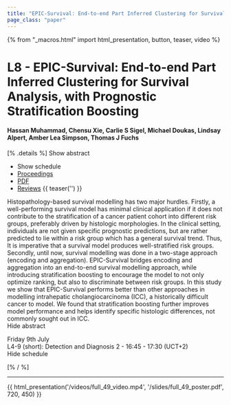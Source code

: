 ```yaml
---
title: "EPIC-Survival: End-to-end Part Inferred Clustering for Survival Analysis, with Prognostic Stratification Boosting"
page_class: "paper"
---
```


{% from "_macros.html" import html_presentation, button, teaser, video %}

# L8 - EPIC-Survival: End-to-end Part Inferred Clustering for Survival Analysis, with Prognostic Stratification Boosting

#### Hassan Muhammad, Chensu Xie, Carlie S Sigel, Michael Doukas, Lindsay Alpert, Amber Lea Simpson, Thomas J Fuchs

[% .details %]
<a class="toggle_visibility" data-selector=".abstract" data-level="3">Show abstract</a>
- <a class="toggle_visibility" data-selector=".schedule" data-level="3">Show schedule</a>
- <a href="">Proceedings</a>
- <a href="https://openreview.net/pdf?id=JSSwHS_GU63">PDF</a>
- <a href="https://openreview.net/forum?id=JSSwHS_GU63">Reviews</a>
{{ teaser('') }}

<p>
    <span class="abstract">
        Histopathology-based survival modelling has two major hurdles. Firstly, a well-performing survival model has minimal clinical application if it does not contribute to the stratification of a cancer patient cohort into different risk groups, preferably driven by histologic morphologies. In the clinical setting, individuals are not given specific prognostic predictions, but are rather predicted to lie within a risk group which has a general survival trend. Thus, It is imperative that a survival model produces well-stratified risk groups. Secondly, until now, survival modelling was done in a two-stage approach (encoding and aggregation). EPIC-Survival bridges encoding and aggregation into an end-to-end survival modelling approach, while introducing stratification boosting to encourage the model to not only optimize ranking, but also to discriminate between risk groups. In this study we show that EPIC-Survival performs better than other approaches in modelling intrahepatic cholangiocarcinoma (ICC), a historically difficult cancer to model. We found that stratification boosting further improves model performance and helps identify specific histologic differences, not commonly sought out in ICC.
        <br>
        <span class="actions"><a class="toggle_visibility" data-level="2">Hide abstract</a></span>
    </span>
</p>

<p>
    <span class="schedule">
         Friday 9th July<br>L4-9 (short): Detection and Diagnosis 2 - 16:45 - 17:30 (UCT+2)
        <br>
        <span class="actions"><a class="toggle_visibility" data-level="2">Hide schedule</a></span>
    </span>
</p>

[% / %]


---

{{ html_presentation('/videos/full_49_video.mp4', '/slides/full_49_poster.pdf', 720, 450) }}